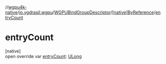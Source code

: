 //[wgpu4k-native](../../../../index.md)/[io.ygdrasil.wgpu](../../index.md)/[WGPUBindGroupDescriptor](../index.md)/[[native]ByReference](index.md)/[entryCount](entry-count.md)

# entryCount

[native]\
open override var [entryCount](entry-count.md): [ULong](https://kotlinlang.org/api/core/kotlin-stdlib/kotlin/-u-long/index.html)